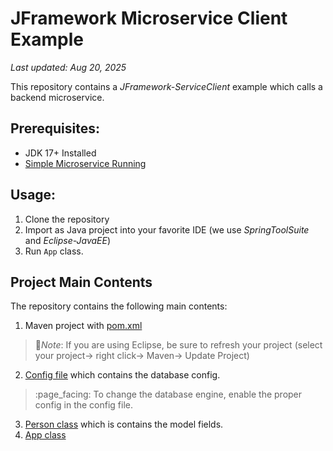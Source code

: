 # JFramework Microservice Client Example

_Last updated: Aug 20, 2025_


This repository contains a _JFramework-ServiceClient_ example which calls a backend microservice. 

## Prerequisites:
- JDK 17+ Installed
- [Simple Microservice Running](https://github.com/kiswanij/jkframework-microservice-example)

## Usage:
1. Clone the repository
2. Import as Java project into your favorite IDE (we use _SpringToolSuite_ and _Eclipse-JavaEE_)
3. Run `App` class.

## Project Main Contents 
The repository  contains the following main contents: 
1. Maven project with [pom.xml](pom.xml)
  > :page_facing_up:*Note*: If you are using Eclipse, be sure to refresh your project (select your project→ right click→ Maven→ Update Project)
2. [Config file](src/main/resources/config.properties) which contains the database config.
  >:page_facing: To change the database engine, enable the proper config in the config file.
3. [Person class](src/main/java/com/app/Person.java) which is contains the model fields.
4. [App class](src/main/java/com/app/App.java)  

